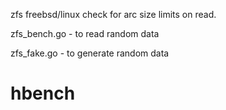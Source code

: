 zfs freebsd/linux check for arc size limits on read.

zfs_bench.go - to read random data

zfs_fake.go - to generate random data
# hbench
